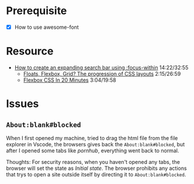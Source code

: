 # Prerequisite
- [x] How to use awesome-font

# Resource

- [How to create an expanding search bar using :focus-within](https://www.youtube.com/watch?v=DonxmmWW7Tk)  14:22/32:55
  - [Floats, Flexbox, Grid? The progression of CSS layouts](https://www.youtube.com/watch?v=R7gqJkdc5dM) 2:15/26:59
  - [Flexbox CSS In 20 Minutes](https://www.youtube.com/watch?v=JJSoEo8JSnc) 3:04/19:58

# Issues

## ```About:blank#blocked```
When I first opened my machine, tried to drag the html file from the file explorer in Vscode, the browsers gives back the ```About:blank#blocked```, but after I opened some tabs like *pornhub*, everything went back to normal.

Thoughts: For security reasons, when you haven't opened any tabs, the browser will set the state as *Initial state*. The browser prohibits any actions that trys to open a site outside itself by directing it to ```About:blank#blocked```.